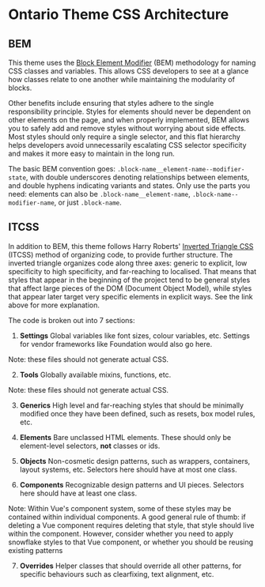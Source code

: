 # Ontario Theme CSS Architecture

## BEM

This theme uses the [Block Element Modifier](http://getbem.com/introduction/) (BEM) methodology for naming CSS classes and variables. This allows CSS developers to see at a glance how classes relate to one another while maintaining the modularity of blocks.

Other benefits include ensuring that styles adhere to the single responsibility principle. Styles for elements should never be dependent on other elements on the page, and when properly implemented, BEM allows you to safely add and remove styles without worrying about side effects. Most styles should only require a single selector, and this flat hierarchy helps developers avoid unnecessarily escalating CSS selector specificity and makes it more easy to maintain in the long run.

The basic BEM convention goes: `.block-name__element-name--modifier-state`, with double underscores denoting relationships between elements, and double hyphens indicating variants and states. Only use the parts you need: elements can also be `.block-name__element-name`, `.block-name--modifier-name`, or just `.block-name`.

## ITCSS

In addition to BEM, this theme follows Harry Roberts' [Inverted Triangle CSS](https://www.creativebloq.com/web-design/manage-large-css-projects-itcss-101517528) (ITCSS) method of organizing code, to provide further structure. The inverted triangle organizes code along three axes: generic to explicit, low specificity to high specificity, and far-reaching to localised. That means that styles that appear in the beginning of the project tend to be general styles that affect large pieces of the DOM (Document Object Model), while styles that appear later target very specific elements in explicit ways. See the link above for more explanation.

The code is broken out into 7 sections:

1. **Settings**
Global variables like font sizes, colour variables, etc. Settings for vendor frameworks like Foundation would also go here.

Note: these files should not generate actual CSS.

2. **Tools**
Globally available mixins, functions, etc.

Note: these files should not generate actual CSS.

3. **Generics**
High level and far-reaching styles that should be minimally modified once they have been defined, such as resets, box model rules, etc.

4. **Elements**
Bare unclassed HTML elements. These should only be element-level selectors, **not** classes or ids.

5. **Objects**
Non-cosmetic design patterns, such as wrappers, containers, layout systems, etc. Selectors here should have at most one class.

6. **Components**
Recognizable design patterns and UI pieces. Selectors here should have at least one class.

Note: Within Vue's component system, some of these styles may be contained within individual components. A good general rule of thumb: if deleting a Vue component requires deleting that style, that style should live within the component. However, consider whether you need to apply snowflake styles to that Vue component, or whether you should be reusing existing patterns

7. **Overrides**
Helper classes that should override all other patterns, for specific behaviours such as clearfixing, text alignment, etc.
